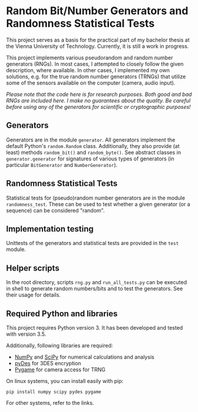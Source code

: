 # Random Bit/Number Generators and Randomness Statistical Tests

This project serves as a basis for the practical part of my bachelor thesis at the Vienna University of Technology. Currently, it is still a work in progress.

This project implements various pseudorandom and random number generators (RNGs). In most cases, I attempted to closely follow the given description, where available. In other cases, I implemented my own solutions, e.g. for the true random number generators (TRNGs) that utilize some of the sensors available on the computer (camera, audio input).

*Please note that the code here is for research purposes. Both good and bad RNGs are included here. I make no guarantees about the quality. Be careful before using any of the generators for scientific or cryptographic purposes!*

## Generators

Generators are in the module `generator`. All generators implement the default Python's `random.Random` class. Additionally, they also provide (at least) methods `random_bit()` and `random_byte()`. See abstract classes in `generator.generator` for signatures of various types of generators (in particular `BitGenerator` and `NumberGenerator`).

## Randomness Statistical Tests

Statistical tests for (pseudo)random number generators are in the module `randomness_test`. These can be used to test whether a given generator (or a sequence) can be considered "random".

## Implementation testing

Unittests of the generators and statistical tests are provided in the `test` module.

## Helper scripts

In the root directory, scripts `rng.py` and `run_all_tests.py` can be executed in shell to generate random numbers/bits and to test the generators. See their usage for details.

## Required Python and libraries

This project requires Python version 3. It has been developed and tested with version 3.5.

Additionally, following libraries are required:

* [NumPy](http://www.numpy.org/) and [SciPy](https://www.scipy.org/) for numerical calculations and analysis
* [pyDes](https://pypi.python.org/pypi/pyDes/) for 3DES encryption
* [Pygame](https://www.pygame.org/) for camera access for TRNG

On linux systems, you can install easily with pip:

    pip install numpy scipy pydes pygame

For other systems, refer to the links.


